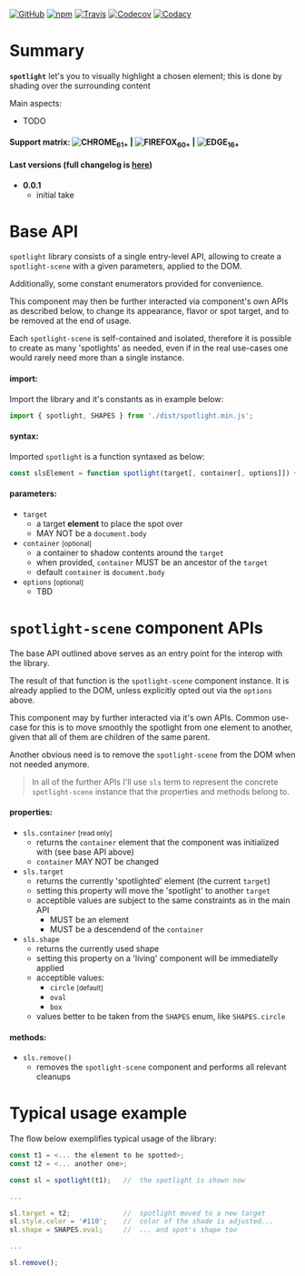 [![GitHub](https://img.shields.io/github/license/gullerya/spotlight.svg)](https://github.com/gullerya/spotlight)
[![npm](https://img.shields.io/npm/v/@gullerya/spotlight.svg?label=npm%20@gullerya/spotlight)](https://www.npmjs.com/package/@gullerya/spotlight)
[![Travis](https://travis-ci.org/gullerya/spotlight.svg?branch=master)](https://travis-ci.org/gullerya/spotlight)
[![Codecov](https://img.shields.io/codecov/c/github/gullerya/spotlight/master.svg)](https://codecov.io/gh/gullerya/spotlight/branch/master)
[![Codacy](https://img.shields.io/codacy/grade/d464e4d7653949939e66c32b73e51d6b.svg?logo=codacy)](https://www.codacy.com/app/gullerya/spotlight)

# Summary

__`spotlight`__ let's you to visually highlight a chosen element; this is done by shading over the surrounding content

Main aspects:
* TODO

#### Support matrix: ![CHROME](https://github.com/gullerya/object-observer/raw/master/docs/browser_icons/chrome.png)<sub>61+</sub> | ![FIREFOX](https://github.com/gullerya/object-observer/raw/master/docs/browser_icons/firefox.png)<sub>60+</sub> | ![EDGE](https://github.com/gullerya/object-observer/raw/master/docs/browser_icons/edge.png)<sub>16+</sub>

#### Last versions (full changelog is [here](https://github.com/gullerya/object-observer/blob/master/docs/changelog.md))

* __0.0.1__
  * initial take

# Base API
`spotlight` library consists of a single entry-level API,
allowing to create a `spotlight-scene` with a given parameters,
applied to the DOM.

Additionally, some constant enumerators provided for convenience.

This component may then be further interacted via component's own APIs as described below, to change its appearance, flavor or spot target,
and to be removed at the end of usage.

Each `spotlight-scene` is self-contained and isolated,
therefore it is possible to create as many 'spotlights' as needed,
even if in the real use-cases one would rarely need more than a single instance.

#### import:
Import the library and it's constants as in example below:
```javascript
import { spotlight, SHAPES } from './dist/spotlight.min.js';
```

#### syntax:
Imported `spotlight` is a function syntaxed as below:
```javascript
const slsElement = function spotlight(target[, container[, options]]) { ... }
```

#### parameters:
* `target`
    - a target __element__ to place the spot over
    - MAY NOT be a `document.body`
* `container` <small>[optional]</small>
    - a container to shadow contents around the `target`
    - when provided, `container` MUST be an ancestor of the `target`
    - default `container` is `document.body`
* `options` <small>[optional]</small>
    - TBD

# `spotlight-scene` component APIs
The base API outlined above serves as an entry point for the interop
with the library.

The result of that function is the `spotlight-scene` component instance.
It is already applied to the DOM, unless explicitly opted out via the `options` above.

This component may by further interacted via it's own APIs.
Common use-case for this is to move smoothly the spotlight from one element to another, given that all of them are children of the same parent.

Another obvious need is to remove the `spotlight-scene` from the DOM
when not needed anymore.

> In all of the further APIs I'll use `sls` term to represent the concrete
`spotlight-scene` instance that the properties and methods belong to.

#### properties:
* `sls.container` <small>[read only]</small>
    - returns the `container` element that the component was initialized with (see base API above)
    - `container` MAY NOT be changed
* `sls.target`
    - returns the currently 'spotlighted' element (the current `target`)
    - setting this property will move the 'spotlight' to another `target`
    - acceptible values are subject to the same constraints as in the main API
        - MUST be an element
        - MUST be a descendend of the `container`
* `sls.shape`
    - returns the currently used shape
    - setting this property on a 'living' component will be immediatelly applied
    - acceptible values:
        - `circle` <small>[default]</small>
        - `oval`
        - `box`
    - values better to be taken from the `SHAPES` enum, like `SHAPES.circle`

#### methods:
* `sls.remove()`
    - removes the `spotlight-scene` component and performs all relevant cleanups

# Typical usage example

The flow below exemplifies typical usage of the library:
```javascript
const t1 = <... the element to be spotted>;
const t2 = <... another one>;

const sl = spotlight(t1);   //  the spotlight is shown now

...

sl.target = t2;             //  spotlight moved to a new target
sl.style.color = '#110';    //  color of the shade is adjusted...
sl.shape = SHAPES.oval;     //  ... and spot's shape too

...

sl.remove();
```
